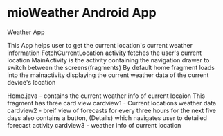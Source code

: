 # mioWeather Android App
Weather App

This App helps user to get the current location's current weather information
FetchCurrentLocation activity fetches the user's current location
MainActivity is the activity containing the navigation drawer to switch between the screens(fragments)
By default home fragment loads into the mainactivity displaying the current weather data of the current device's location

Home.java - contains the current weather info of current locaion
This fragment has three card view
cardview1 - Current locations weather data
cardview2 - breif view of forecasts for every three hours for the next five days also contains a button, (Details) which navigates user to detailed forecast activity
cardview3 - weather info of current location
